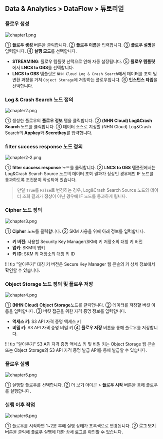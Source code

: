 ## Data & Analytics > DataFlow > 튜토리얼

### 플로우 생성

![chapter1.png](http://static.toastoven.net/prod_dataflow/ko/tutorial/chapter1_2025_08.png)

① **플로우 생성** 버튼을 클릭합니다.
② **플로우 이름**을 입력합니다.
③ **플로우 설명**을 입력합니다.
④ **실행 모드**를 선택합니다.
   - **STREAMING**: 플로우 템플릿 선택으로 인해 자동 설정됩니다.
⑤ **플로우 템플릿**에서 **LNCS to OBS**를 선택합니다.
   - **LNCS to OBS** 템플릿은 `NHN Cloud Log & Crash Search`에서 데이터를 조회 및 변환 과정을 거쳐 `Object Storage`에 저장하는 플로우입니다.
⑥ **인스턴스 타입**을 선택합니다.

### Log & Crash Search 노드 정의

![chapter2.png](http://static.toastoven.net/prod_dataflow/ko/tutorial/chapter2_2025_08.png)

① 생성한 플로우의 **플로우 정보** 탭을 클릭합니다.
② **(NHN Cloud) Log&Crash Search** 노드를 클릭합니다.
③ 데이터 소스로 지정할 (NHN Cloud) Log&Crash Search의 **Appkey**와 **Secretkey**를 입력합니다.

### filter success response 노드 정의

![chapter2-2.png](http://static.toastoven.net/prod_dataflow/ko/tutorial/chapter2-2_2025_08.png)

① **filter success response** 노드를 클릭합니다.
② **LNCS to OBS** 템플릿에서는 Log&Crash Search Source 노드의 데이터 조회 결과가 정상인 경우에만 IF 노드를 통과하도록 조건문이 작성되어 있습니다.
> 만일 `True`를 `False`로 변경하는 경우, Log&Crash Search Source 노드의 데이터 조회 결과가 정상이 아닌 경우에 IF 노드를 통과하게 됩니다.

### Cipher 노드 정의

![chapter3.png](http://static.toastoven.net/prod_dataflow/ko/tutorial/chapter3_2025_08.png)

① **Cipher** 노드를 클릭합니다.
② SKM 사용을 위해 아래 정보를 입력합니다.
 - **키 버전**: 사용할 Security Key Manager(SKM) 키 저장소의 대칭 키 버전
 - **앱키**: SKM의 앱키
 - **키 ID**: SKM 키 저장소의 대칭 키 ID 

!!! tip "알아두기"
    대칭 키 버전은 Secure Key Manager 웹 콘솔의 키 상세 정보에서 확인할 수 있습니다.

### Object Storage 노드 정의 및 플로우 저장

![chapter4.png](http://static.toastoven.net/prod_dataflow/ko/tutorial/chapter4_2025_08.png)

① **(NHN Cloud) Object Storage**노드를 클릭합니다.
② 데이터를 저장할 버킷 이름을 입력합니다.
③ 버킷 접근을 위한 자격 증명 정보를 입력합니다.
  - **액세스 키**: S3 API 자격 증명 액세스 키
  - **비밀 키**: S3 API 자격 증명 비밀 키
④ **플로우 저장** 버튼을 통해 플로우를 저장합니다.

!!! tip "알아두기"
    S3 API 자격 증명 액세스 키 및 비밀 키는 Object Storage 웹 콘솔 또는 Object Storage의 S3 API 자격 증명 발급 API를 통해 발급할 수 있습니다.

### 플로우 실행

![chapter5.png](http://static.toastoven.net/prod_dataflow/ko/tutorial/chapter5_2025_08.png)

① 실행할 플로우를 선택합니다.
② 더 보기 아이콘 > **플로우 시작** 버튼을 통해 플로우를 실행합니다.

### 실행 이후 작업

![chapter6.png](http://static.toastoven.net/prod_dataflow/ko/tutorial/chapter6_2025_08.png)

① 플로우를 시작하면 1~2분 후에 실행 상태가 초록색으로 변경됩니다.
② **로그 보기** 버튼을 클릭해 플로우 실행에 대한 상세 로그를 확인할 수 있습니다.